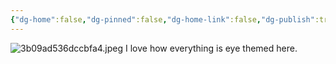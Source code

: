 ```yaml
---
{"dg-home":false,"dg-pinned":false,"dg-home-link":false,"dg-publish":true,"tags":["dgblip"],"disabled rules":["yaml-title","yaml-title-alias","file-name-heading"],"title":"philipp on mastodon @ 2023-02-01","created-date":"2023-02-01T11:03:04","id":109789143676706610,"updated-date":"2025-05-02T08:50:43","dg-path":"blips/109789143676706613.md","permalink":"/blips/109789143676706613/","dgPassFrontmatter":true}
---
```



![3b09ad536dccbfa4.jpeg](/img/user/attachments/3b09ad536dccbfa4.jpeg)
I love how everything is eye themed here.



